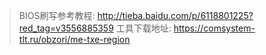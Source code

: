 > BIOS刷写参考教程: http://tieba.baidu.com/p/6118801225?red_tag=v3556885359
  工具下载地址: https://comsystem-tlt.ru/obzori/me-txe-region
